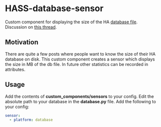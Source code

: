 # HASS-database-sensor
Custom component for displaying the size of the HA [database file](https://home-assistant.io/docs/backend/database/). Discussion on [this thread](https://community.home-assistant.io/t/database-size-custom-component/40308).

## Motivation
There are quite a few posts where people want to know the size of their HA database on disk. This custom component creates a sensor which displays the size in MB of the db file. In future other statistics can be recorded in attributes.

## Usage
Add the contents of **custom_components/sensors** to your config. Edit the absolute path to your database in the **database.py** file.
Add the following to your config:

```yaml
sensor:
  - platform: database
  ```
